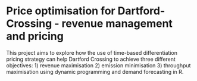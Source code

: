 # Price optimisation for Dartford-Crossing - revenue management and pricing


This project aims to explore how the use of time-based differentiation pricing strategy can help Dartford Crossing to achieve three different objectives: 1) revenue maximisation 2) emission minimisation 3) throughput maximisation using dynamic programming and demand forecasting in R.
